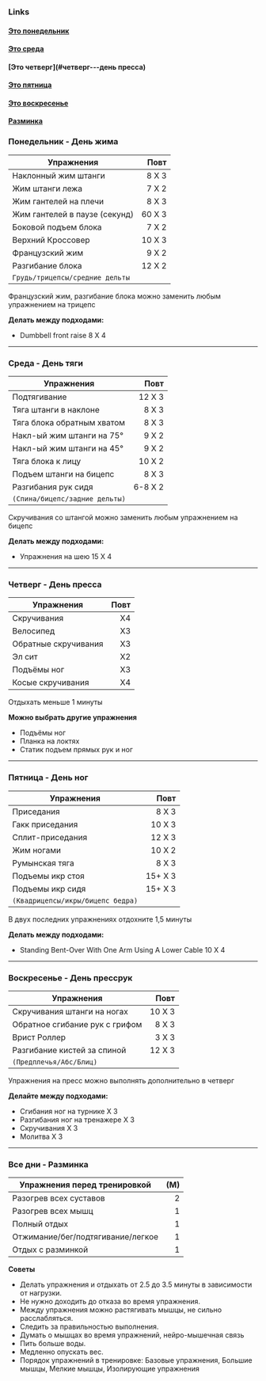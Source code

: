 ### Links
#### [Это понедельник](#понедельник---день-жима)

#### [Это среда](#среда---день-тяги)

#### [Это четверг](#четверг---день пресса)

#### [Это пятница](#пятница---день-ног)

#### [Это воскресенье](#воскресенье---день-прессрук)

#### [Разминка](#все-дни---разминка)



### Понедельник - День жима
| Упражнения | Повт |
| ---- | ---: |
| Наклонный жим штанги | 8 X 3 |
| Жим штанги лежа | 7 X 2 |
| Жим гантелей на плечи | 8 X 3 |
| Жим гантелей в паузе (секунд) | 60 X 3 |
| Боковой подъем блока | 7 X 2 |
| Верхний Кроссовер | 10 X 3 |
| Французский жим | 9 X 2 |
| Разгибание блока | 12 X 2 |
| `Грудь/трицепсы/cредние дельты` |  |

Французский жим, разгибание блока можно заменить любым упражнением на трицепс

**Делать между подходами:** 
- Dumbbell front raise 8 X 4
--- 
### Среда - День тяги 
| Упражнения | Повт |
| ---- | ---: |
| Подтягивание | 12 X 3 |
| Тяга штанги в наклоне | 8 X 3 |
| Тяга блока обратным хватом | 8 X 3 |
| Накл-ый жим штанги на 75° | 9 X 2 |
| Накл-ый жим штанги на 45° | 9 X 2 |
| Тяга блока к лицу | 10 X 2 |
| Подъем штанги на бицепс | 8 X 3 |
| Разгибания рук сидя | 6-8 X 2 |
| ``(Спина/бицепс/задние дельты)`` |  |

Скручивания со штангой можно заменить любым упражнением на бицепс

**Делать между подходами:** 
- Упражнения на шею 15 X 4 
---
### Четверг - День пресса
| Упражнения | Повт |
| ---- | ---: |
| Скручивания | X4 |
| Велосипед | X3 |
| Обратные скручивания | X3 |
| Эл сит | X2
| Подъёмы ног | X3 |
| Косые скручивания | X4 |

Отдыхать меньше 1 минуты

**Можно выбрать другие упражнения**
- Подъёмы ног
- Планка на локтях
- Статик подъем прямых рук и ног
---
### Пятница - День ног
| Упражнения | Повт |
| ---- | ---: |
| Приседания | 8 X 3 |
| Гакк приседания | 10 X 3 |
| Сплит-приседания | 12 X 3 |
| Жим ногами | 10 X 2 |
| Румынская тяга | 8 X 3 |
| Подъемы икр стоя | 15+ X 3 |
| Подъемы икр сидя | 15+ X 3 |
| `(Квадрицепсы/икры/бицепс бедра)` |  |

В двух последних упражнениях отдохните 1,5 минуты

**Делать между подходами:**
- Standing Bent-Over With One Arm Using A Lower Cable 10 X 4
---
### Воскресенье - День прессрук
| Упражнения | Повт |
| ---- | ---: |
| Скручивания штанги на ногах | 10 X 3 |
| Обратное сгибание рук с грифом | 8 X 3 |
| Врист Роллер | 3 X 3 |
| Разгибание кистей за спиной | 12 X 3 |
| `(Предплечья/Абс/Блиц)` |  |

Упражнения на пресс можно выполнять дополнительно в четверг

**Делайте между подходами:**
- Сгибания ног на турнике X 3
- Разгибания ног на тренажере X 3
- Скручивания X 3
- Молитва X 3
---
### Все дни - Разминка
Упражнения перед тренировкой | (М)
--- | ---:
Разогрев всех суставов | 2 
Разогрев всех мышц | 1
Полный отдых | 1
Отжимание/бег/подтягивание/легкое | 1
Отдых с разминкой| 1

**Советы**
- Делать упражнения и отдыхать от 2.5 до 3.5 минуты в зависимости от нагрузки.
- Не нужно доходить до отказа во время упражнения.
- Между упражнения можно растягивать мышцы, не сильно расслабляться.
- Следить за правильностью выполнения.
- Думать о мышцах во время упражнений, нейро-мышечная связь
- Пить больше воды.
- Медленно опускать вес.
- Порядок упражнений в тренировке: Базовые упражнения, Большие мышцы, Мелкие мышцы, Изолирующие упражнения
